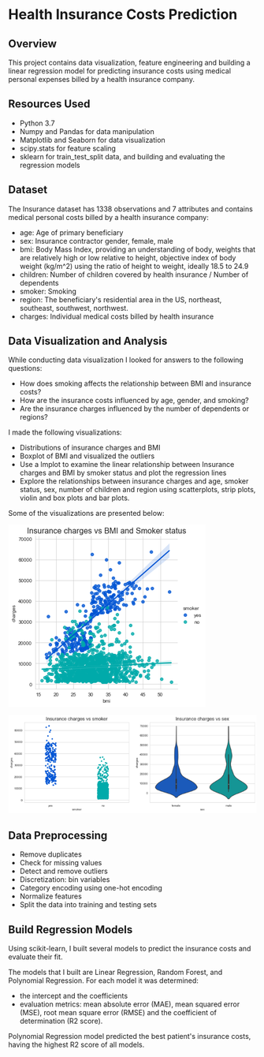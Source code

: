 # Health Insurance Costs Prediction


## Overview
This project contains data visualization, feature engineering and building a linear regression model for predicting insurance costs using medical personal expenses billed by a health insurance company.


## Resources Used
- Python 3.7
- Numpy and Pandas for data manipulation
- Matplotlib and Seaborn for data visualization
- scipy.stats for feature scaling
- sklearn for train_test_split data, and building and evaluating the regression models


## Dataset
The Insurance dataset has 1338 observations and 7 attributes and contains medical personal costs billed by a health insurance company:

- age: Age of primary beneficiary
- sex: Insurance contractor gender, female, male
- bmi: Body Mass Index, providing an understanding of body, weights that are relatively high or low relative to height, objective index of body weight (kg/m^2) using the ratio of height to weight, ideally 18.5 to 24.9
- children: Number of children covered by health insurance / Number of dependents
- smoker: Smoking
- region: The beneficiary's residential area in the US, northeast, southeast, southwest, northwest.
- charges: Individual medical costs billed by health insurance


## Data Visualization and Analysis
While conducting data visualization I looked for answers to the following questions:

- How does smoking affects the relationship between BMI and insurance costs?
- How are the insurance costs influenced by age, gender, and smoking?
- Are the insurance charges influenced by the number of dependents or regions?

I made the following visualizations:
- Distributions of insurance charges and BMI
- Boxplot of BMI and visualized the outliers
- Use a lmplot to examine the linear relationship between Insurance charges and BMI by smoker status and plot the regression lines
- Explore the relationships between insurance charges and age, smoker status, sex, number of children and region using scatterplots, strip plots, violin and box plots and bar plots.

Some of the visualizations are presented below:



![Charges vs BMI](ml2_charges_bmi.png)
<br/>



![Charges vs Smoker](ml2_charges_smoker.png)
<br/>



## Data Preprocessing
- Remove duplicates
- Check for missing values
- Detect and remove outliers
- Discretization: bin variables
- Category encoding using one-hot encoding
- Normalize features
- Split the data into training and testing sets


## Build Regression Models
Using scikit-learn, I built several models to predict the insurance costs and evaluate their fit. 

The models that I built are Linear Regression, Random Forest, and Polynomial Regression. 
For each model it was determined:
-	the intercept and the coefficients
-	evaluation metrics:  mean absolute error (MAE), mean squared error (MSE), root mean square error (RMSE) and the coefficient of determination (R2 score). 

Polynomial Regression model predicted the best patient's insurance costs, having the highest R2 score of all models.




